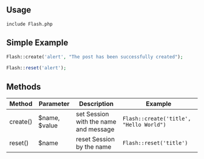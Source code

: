 ## Usage
`include Flash.php`

## Simple Example

```php
Flash::create('alert', "The post has been successfully created");

Flash::reset('alert');
```

## Methods

| Method  | Parameter | Description | Example |
| ------------- | -- | ------------- | ------------- |
| create()  | $name, $value  | set Session with the name and message  | `Flash::create('title', "Hello World")` | 
| reset()  | $name  | reset Session by the name  | `Flash::reset('title')` | 